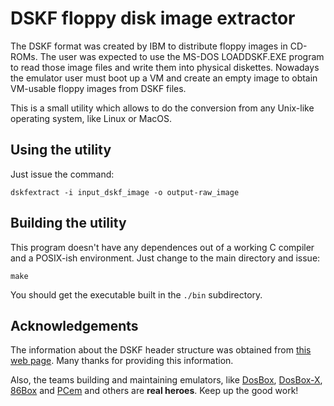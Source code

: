 # DSKF floppy disk image extractor

The DSKF format was created by IBM to distribute floppy images in CD-ROMs. The user was expected to use the MS-DOS LOADDSKF.EXE program to read those image files and write them into physical diskettes. Nowadays the emulator user must boot up a VM and create an empty image to obtain VM-usable floppy images from DSKF files.

This is a small utility which allows to do the conversion from any Unix-like operating system, like Linux or MacOS. 

## Using the utility

Just issue the command:

```
dskfextract -i input_dskf_image -o output-raw_image
```

## Building the utility

This program doesn't have any dependences out of a working C compiler and a POSIX-ish environment. Just change to the main directory and issue:

```
make
```

You should get the executable built in the ```./bin``` subdirectory.

## Acknowledgements

The information about the DSKF header structure was obtained from [this web page](http://justsolve.archiveteam.org/wiki/LoadDskF/SaveDskF). Many thanks for providing this information.

Also, the teams building and maintaining emulators, like [DosBox](dosbox), [DosBox-X](https://dosbox-x.com), [86Box](https://86box.net) and [PCem](https://pcem-emulator.co.uk) and others are **real heroes**. Keep up the good work!
